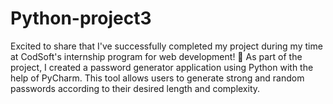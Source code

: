 # Python-project3
Excited to share that I've successfully completed my project during my time at CodSoft's internship program for web development! 🎉 As part of the project, I created a password generator application using Python with the help of PyCharm. This tool allows users to generate strong and random passwords according to their desired length and complexity.

